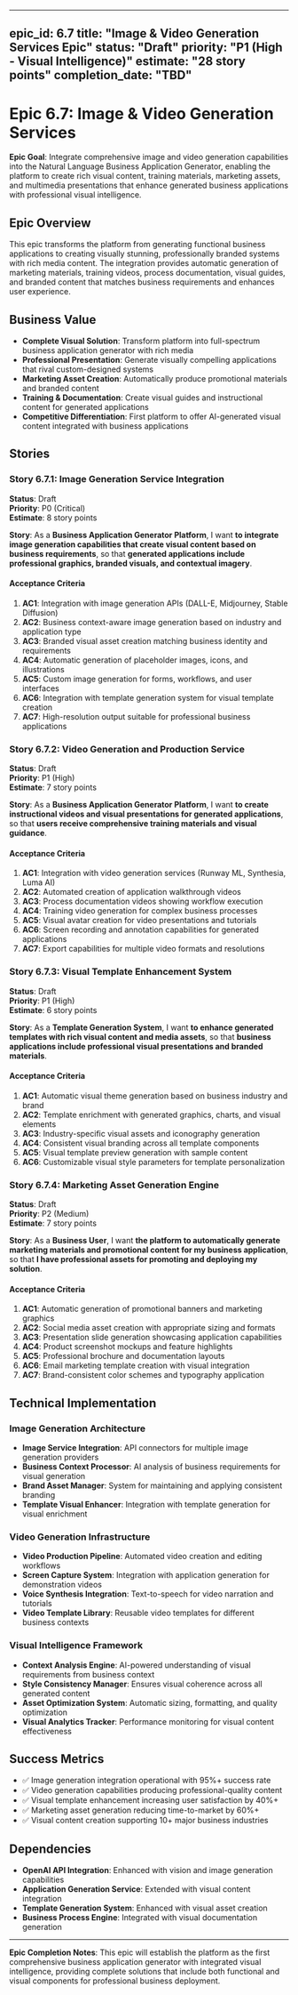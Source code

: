 
---
epic_id: 6.7
title: "Image & Video Generation Services Epic"
status: "Draft"
priority: "P1 (High - Visual Intelligence)"
estimate: "28 story points"
completion_date: "TBD"
---

# Epic 6.7: Image & Video Generation Services

**Epic Goal**: Integrate comprehensive image and video generation capabilities into the Natural Language Business Application Generator, enabling the platform to create rich visual content, training materials, marketing assets, and multimedia presentations that enhance generated business applications with professional visual intelligence.

## Epic Overview

This epic transforms the platform from generating functional business applications to creating visually stunning, professionally branded systems with rich media content. The integration provides automatic generation of marketing materials, training videos, process documentation, visual guides, and branded content that matches business requirements and enhances user experience.

## Business Value

- **Complete Visual Solution**: Transform platform into full-spectrum business application generator with rich media
- **Professional Presentation**: Generate visually compelling applications that rival custom-designed systems
- **Marketing Asset Creation**: Automatically produce promotional materials and branded content
- **Training & Documentation**: Create visual guides and instructional content for generated applications
- **Competitive Differentiation**: First platform to offer AI-generated visual content integrated with business applications

## Stories

### Story 6.7.1: Image Generation Service Integration
**Status**: Draft  
**Priority**: P0 (Critical)  
**Estimate**: 8 story points

**Story**: As a **Business Application Generator Platform**, I want **to integrate image generation capabilities that create visual content based on business requirements**, so that **generated applications include professional graphics, branded visuals, and contextual imagery**.

#### Acceptance Criteria
1. **AC1**: Integration with image generation APIs (DALL-E, Midjourney, Stable Diffusion)
2. **AC2**: Business context-aware image generation based on industry and application type
3. **AC3**: Branded visual asset creation matching business identity and requirements
4. **AC4**: Automatic generation of placeholder images, icons, and illustrations
5. **AC5**: Custom image generation for forms, workflows, and user interfaces
6. **AC6**: Integration with template generation system for visual template creation
7. **AC7**: High-resolution output suitable for professional business applications

### Story 6.7.2: Video Generation and Production Service
**Status**: Draft  
**Priority**: P1 (High)  
**Estimate**: 7 story points

**Story**: As a **Business Application Generator Platform**, I want **to create instructional videos and visual presentations for generated applications**, so that **users receive comprehensive training materials and visual guidance**.

#### Acceptance Criteria
1. **AC1**: Integration with video generation services (Runway ML, Synthesia, Luma AI)
2. **AC2**: Automated creation of application walkthrough videos
3. **AC3**: Process documentation videos showing workflow execution
4. **AC4**: Training video generation for complex business processes
5. **AC5**: Visual avatar creation for video presentations and tutorials
6. **AC6**: Screen recording and annotation capabilities for generated applications
7. **AC7**: Export capabilities for multiple video formats and resolutions

### Story 6.7.3: Visual Template Enhancement System
**Status**: Draft  
**Priority**: P1 (High)  
**Estimate**: 6 story points

**Story**: As a **Template Generation System**, I want **to enhance generated templates with rich visual content and media assets**, so that **business applications include professional visual presentations and branded materials**.

#### Acceptance Criteria
1. **AC1**: Automatic visual theme generation based on business industry and brand
2. **AC2**: Template enrichment with generated graphics, charts, and visual elements
3. **AC3**: Industry-specific visual assets and iconography generation
4. **AC4**: Consistent visual branding across all template components
5. **AC5**: Visual template preview generation with sample content
6. **AC6**: Customizable visual style parameters for template personalization

### Story 6.7.4: Marketing Asset Generation Engine
**Status**: Draft  
**Priority**: P2 (Medium)  
**Estimate**: 7 story points

**Story**: As a **Business User**, I want **the platform to automatically generate marketing materials and promotional content for my business application**, so that **I have professional assets for promoting and deploying my solution**.

#### Acceptance Criteria
1. **AC1**: Automatic generation of promotional banners and marketing graphics
2. **AC2**: Social media asset creation with appropriate sizing and formats
3. **AC3**: Presentation slide generation showcasing application capabilities
4. **AC4**: Product screenshot mockups and feature highlights
5. **AC5**: Professional brochure and documentation layouts
6. **AC6**: Email marketing template creation with visual integration
7. **AC7**: Brand-consistent color schemes and typography application

## Technical Implementation

### Image Generation Architecture
- **Image Service Integration**: API connectors for multiple image generation providers
- **Business Context Processor**: AI analysis of business requirements for visual generation
- **Brand Asset Manager**: System for maintaining and applying consistent branding
- **Template Visual Enhancer**: Integration with template generation for visual enrichment

### Video Generation Infrastructure
- **Video Production Pipeline**: Automated video creation and editing workflows
- **Screen Capture System**: Integration with application generation for demonstration videos
- **Voice Synthesis Integration**: Text-to-speech for video narration and tutorials
- **Video Template Library**: Reusable video templates for different business contexts

### Visual Intelligence Framework
- **Context Analysis Engine**: AI-powered understanding of visual requirements from business context
- **Style Consistency Manager**: Ensures visual coherence across all generated content
- **Asset Optimization System**: Automatic sizing, formatting, and quality optimization
- **Visual Analytics Tracker**: Performance monitoring for visual content effectiveness

## Success Metrics

- ✅ Image generation integration operational with 95%+ success rate
- ✅ Video generation capabilities producing professional-quality content
- ✅ Visual template enhancement increasing user satisfaction by 40%+
- ✅ Marketing asset generation reducing time-to-market by 60%+
- ✅ Visual content creation supporting 10+ major business industries

## Dependencies

- **OpenAI API Integration**: Enhanced with vision and image generation capabilities
- **Application Generation Service**: Extended with visual content integration
- **Template Generation System**: Enhanced with visual asset creation
- **Business Process Engine**: Integrated with visual documentation generation

---

**Epic Completion Notes**: This epic will establish the platform as the first comprehensive business application generator with integrated visual intelligence, providing complete solutions that include both functional and visual components for professional business deployment.
